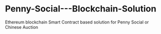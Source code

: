 # Penny-Social---Blockchain-Solution
Ethereum blockchain Smart Contract based solution for Penny Social or Chinese Auction
